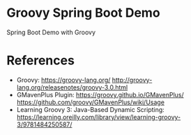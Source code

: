Groovy Spring Boot Demo
=======================

Spring Boot Demo with Groovy


# References

* Groovy: https://groovy-lang.org/ http://groovy-lang.org/releasenotes/groovy-3.0.html
* GMavenPlus Plugin: https://groovy.github.io/GMavenPlus/ https://github.com/groovy/GMavenPlus/wiki/Usage
* Learning Groovy 3: Java-Based Dynamic Scripting: https://learning.oreilly.com/library/view/learning-groovy-3/9781484250587/
